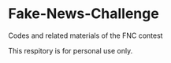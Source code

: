 # Fake-News-Challenge
Codes and related materials of the FNC contest

This respitory is for personal use only.
